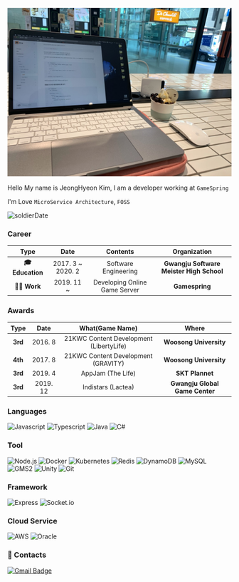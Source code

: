 ![Main.jpeg](./Main.jpeg)

Hello My name is JeongHyeon Kim, I am a developer working at `GameSpring`

I'm Love `MicroService Architecture`, `FOSS`

![soldierDate](http://goonba.xyz/?endDate=20231114)

### Career

| **Type** | **Date** | **Contents** | **Organization** |
|:--------:|:--------:|:--------:|:--------:|
| **🎓 Education** | 2017. 3 ~ 2020. 2 | Software Engineering | **Gwangju Software Meister High School** |
| **🧑‍💻 Work** | 2019. 11 ~ | Developing Online Game Server | **Gamespring** |

### Awards

| **Type** | **Date** | **What(Game Name)** | **Where** |
|:--------:|:--------:|:--------:|:--------:|
| **3rd** | 2016. 8 | 21KWC Content Development (LibertyLife) | **Woosong University** |
| **4th** | 2017. 8 | 21KWC Content Development (GRAVITY) | **Woosong University** |
| **3rd** | 2019. 4 | AppJam (The Life) | **SKT Plannet** |
| **3rd** | 2019. 12 | Indistars (Lactea) | **Gwangju Global Game Center** |

### Languages
![Javascript](https://img.shields.io/badge/Javascript-%E2%98%85%E2%98%85%E2%98%85%E2%98%85%E2%98%85-0696D7?style=flat-square&logo=javascript&logoColor=white)
![Typescript](https://img.shields.io/badge/Typescript-%E2%98%85%E2%98%85%E2%98%85%E2%98%85%E2%98%85-0696D7?style=flat-square&logo=typescript&logoColor=white)
![Java](https://img.shields.io/badge/Java-%E2%98%85%E2%98%85%E2%98%85%E2%98%86%E2%98%86-0696D7?style=flat-square&logo=Java&logoColor=white)
![C#](https://img.shields.io/badge/CSharp-%E2%98%85%E2%98%85%E2%98%85%E2%98%86%E2%98%86-0696D7?style=flat-square&logo=CSharp&logoColor=white)

### Tool
![Node.js](https://img.shields.io/badge/Node.js-%E2%98%85%E2%98%85%E2%98%85%E2%98%85%E2%98%85-0696D7?style=flat-square&logo=Javascript&logoColor=white)
![Docker](https://img.shields.io/badge/Docker-%E2%98%85%E2%98%85%E2%98%85%E2%98%85%E2%98%85-0696D7?style=flat-square&logo=Docker&logoColor=white)
![Kubernetes](https://img.shields.io/badge/Kubernetes-%E2%98%85%E2%98%85%E2%98%85%E2%98%85%E2%98%86-0696D7?style=flat-square&logo=Kubernetes&logoColor=white)
![Redis](https://img.shields.io/badge/Redis-%E2%98%85%E2%98%85%E2%98%85%E2%98%85%E2%98%86-0696D7?style=flat-square&logo=Redis&logoColor=white)
![DynamoDB](https://img.shields.io/badge/DynamoDB-%E2%98%85%E2%98%85%E2%98%85%E2%98%85%E2%98%86-0696D7?style=flat-square&logo=DynamoDB&logoColor=white)
![MySQL](https://img.shields.io/badge/MySQL-%E2%98%85%E2%98%85%E2%98%85%E2%98%85%E2%98%86-0696D7?style=flat-square&logo=MySQL&logoColor=white)
![GMS2](https://img.shields.io/badge/GMS2-%E2%98%85%E2%98%85%E2%98%85%E2%98%85%E2%98%85-0696D7?style=flat-square&logo=GMS2&logoColor=white)
![Unity](https://img.shields.io/badge/Unity-%E2%98%85%E2%98%85%E2%98%85%E2%98%86%E2%98%86-0696D7?style=flat-square&logo=Unity&logoColor=white)
![Git](https://img.shields.io/badge/Git-%E2%98%85%E2%98%85%E2%98%85%E2%98%85%E2%98%85-0696D7?style=flat-square&logo=Git&logoColor=white)

### Framework
![Express](https://img.shields.io/badge/Express-%E2%98%85%E2%98%85%E2%98%85%E2%98%85%E2%98%85-0696D7?style=flat-square&logo=Express&logoColor=white)
![Socket.io](https://img.shields.io/badge/Socket.io-%E2%98%85%E2%98%85%E2%98%85%E2%98%85%E2%98%85-0696D7?style=flat-square&logo=Socket.io&logoColor=white)

### Cloud Service
![AWS](https://img.shields.io/badge/AWS-%E2%98%85%E2%98%85%E2%98%85%E2%98%85%E2%98%85-0696D7?style=flat-square&logo=amazon&logoColor=white)
![Oracle](https://img.shields.io/badge/Oracle-%E2%98%85%E2%98%85%E2%98%85%E2%98%86%E2%98%86-0696D7?style=flat-square&logo=oracle&logoColor=white)

### 📮 Contacts
[![Gmail Badge](https://img.shields.io/badge/Gmail-d14836?style=flat-square&logo=Gmail&logoColor=white&link=mailto:jeonghyeon.rhea@gmail.com)](mailto:jeonghyeon.rhea@gmail.com)

